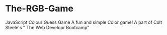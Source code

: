 # The-RGB-Game
JavaScript Colour Guess Game
A fun and simple Color game! A part of Colt Steele's " The Web Developr Bootcamp"
